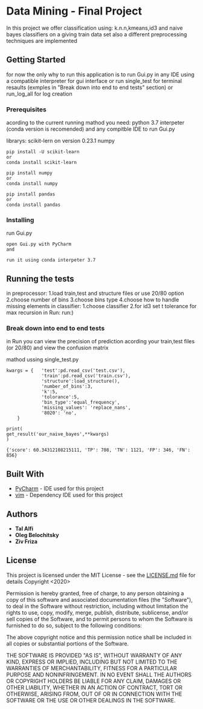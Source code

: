 # Data Mining - Final Project

In this project we offer classification using:
k.n.n,kmeans,id3 and naive bayes classifiers
on a giving train data set 
also a different preprocessing techniques are implemented

## Getting Started

for now the only why to run this application is to run
Gui.py in any IDE using a compatible interpreter for gui interface
or 
run single_test for terminal resaults (exmples in "Break down into end to end tests" section)
or 
run_log_all for log creation
### Prerequisites

acording to the current running mathod you need:
python 3.7 interpeter (conda version is recomended)
and any compitble IDE to run Gui.py

librarys:
scikit-lern on version 0.23.1
numpy

```
pip install -U scikit-learn
or 
conda install scikit-learn

pip install numpy
or
conda install numpy

pip install pandas
or
conda install pandas

```

### Installing

run Gui.py 

```
open Gui.py with PyCharm
and 
```

```
run it using conda interpeter 3.7
```


## Running the tests

in preprocessor:
1.load train,test and structure files or use 20/80 option
2.choose number of bins
3.choose bins type
4.choose how to handle missing elements
in classifier:
1.choose classifier
2.for id3 set t tolerance for max recursion
in Run:
run:)

### Break down into end to end tests

in Run you can view the precision of prediction
acording your train,test files (or 20/80)
and view the confusion matrix

mathod ussing single_test.py

```
kwargs = {   'test':pd.read_csv('test.csv'),
             'train':pd.read_csv('train.csv'),
             'structure':load_structure(),
             'number_of_bins':3,
             'k':5,
             'tolorance':5,
             'bin_type':'equal_frequency',
             'missing_values': 'replace_nans',
             '8020': 'no',
    }

print(
get_result('our_naive_bayes',**kwargs)
)

{'score': 60.34312108215111, 'TP': 708, 'TN': 1121, 'FP': 346, 'FN': 856}
```


## Built With

* [PyCharm](https://www.jetbrains.com/pycharm/) - IDE used for this project
* [vim](https://www.vim.org/) - Dependency IDE used for this project


## Authors

* **Tal Alfi**
* **Oleg Belochitsky**
* **Ziv Friza**

## License

This project is licensed under the MIT License - see the [LICENSE.md](LICENSE.md) file for details
Copyright <2020> <COPYRIGHT HOLDER>

Permission is hereby granted, free of charge, to any person obtaining a 
copy of this software and associated documentation files (the "Software"), 
to deal in the Software without restriction, including without limitation 
the rights to use, copy, modify, merge, publish, distribute, sublicense, 
and/or sell copies of the Software, and to permit persons to whom the 
Software is furnished to do so, subject to the following conditions:

The above copyright notice and this permission notice shall be included in all copies or substantial portions of the Software.

THE SOFTWARE IS PROVIDED "AS IS", WITHOUT WARRANTY OF ANY KIND, EXPRESS OR IMPLIED, INCLUDING BUT NOT LIMITED TO THE 
WARRANTIES OF MERCHANTABILITY, FITNESS FOR A PARTICULAR PURPOSE AND NONINFRINGEMENT. IN NO EVENT SHALL THE AUTHORS OR 
COPYRIGHT HOLDERS BE LIABLE FOR ANY CLAIM, DAMAGES OR OTHER LIABILITY, WHETHER IN AN ACTION OF CONTRACT, TORT OR OTHERWISE, 
ARISING FROM, OUT OF OR IN CONNECTION WITH THE SOFTWARE OR THE USE OR OTHER DEALINGS IN THE SOFTWARE.



